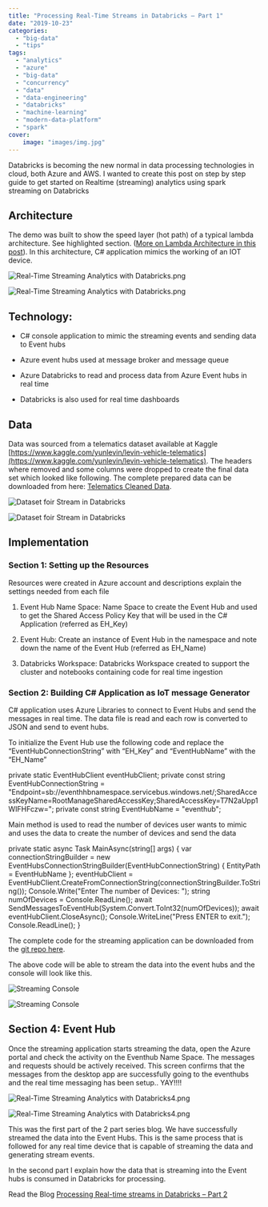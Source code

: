 ```yaml
---
title: "Processing Real-Time Streams in Databricks – Part 1"
date: "2019-10-23"
categories: 
  - "big-data"
  - "tips"
tags: 
  - "analytics"
  - "azure"
  - "big-data"
  - "concurrency"
  - "data"
  - "data-engineering"
  - "databricks"
  - "machine-learning"
  - "modern-data-platform"
  - "spark"
cover:
    image: "images/img.jpg"
---
```


Databricks is becoming the new normal in data processing technologies in cloud, both Azure and AWS. I wanted to create this post on step by step guide to get started on Realtime (streaming) analytics using spark streaming on Databricks

## Architecture

The demo was built to show the speed layer (hot path) of a typical lambda architecture. See highlighted section. ([More on Lambda Architecture in this post](/blog/2019-7-introduction-to-lambda-architecture)). In this architecture, C# application mimics the working of an IOT device.

<img src="images/Real-TimeStreamingAnalyticswithDatabricks.png" alt="Real-Time Streaming Analytics with Databricks.png">

![Real-Time Streaming Analytics with Databricks.png](images/Real-TimeStreamingAnalyticswithDatabricks.png)

## Technology:

- C# console application to mimic the streaming events and sending data to Event hubs
    
- Azure event hubs used at message broker and message queue
    
- Azure Databricks to read and process data from Azure Event hubs in real time
    
- Databricks is also used for real time dashboards
    

## Data

Data was sourced from a telematics dataset available at Kaggle [https://www.kaggle.com/yunlevin/levin-vehicle-telematics](https://www.kaggle.com/yunlevin/levin-vehicle-telematics). The headers where removed and some columns were dropped to create the final data set which looked like following. The complete prepared data can be downloaded from here: [Telematics Cleaned Data](https://raw.githubusercontent.com/dagarkatyal/Streaming-To-EventHub/master/StreamData/2.TelematicsData.csv).

<img src="images/img\_5eaf447961889.png" alt="Dataset foir Stream in Databricks">

![Dataset foir Stream in Databricks](images/img_5eaf447961889.png)

## Implementation

### Section 1: Setting up the Resources

Resources were created in Azure account and descriptions explain the settings needed from each file

1. Event Hub Name Space: Name Space to create the Event Hub and used to get the Shared Access Policy Key that will be used in the C# Application (referred as EH\_Key)
    
2. Event Hub: Create an instance of Event Hub in the namespace and note down the name of the Event Hub (referred as EH\_Name)
    
3. Databricks Workspace: Databricks Workspace created to support the cluster and notebooks containing code for real time ingestion
    

### Section 2: Building C# Application as IoT message Generator

C# application uses Azure Libraries to connect to Event Hubs and send the messages in real time. The data file is read and each row is converted to JSON and send to event hubs.

To initialize the Event Hub use the following code and replace the “EventHubConnectionString” with “EH\_Key” and “EventHubName” with the “EH\_Name”

private static EventHubClient eventHubClient;
        private const string EventHubConnectionString \= "Endpoint=sb://eventhhbnamespace.servicebus.windows.net/;SharedAccessKeyName=RootManageSharedAccessKey;SharedAccessKey=T7N2aUpp1WIFHFczw=";
        private const string EventHubName \= "eventhub";

Main method is used to read the number of devices user wants to mimic and uses the data to create the number of devices and send the data

private static async Task MainAsync(string\[\] args)
        {
            var connectionStringBuilder \= new EventHubsConnectionStringBuilder(EventHubConnectionString)
            {
                EntityPath \= EventHubName
            };
            eventHubClient \= EventHubClient.CreateFromConnectionString(connectionStringBuilder.ToString());
            Console.Write("Enter The number of Devices: ");
            string numOfDevices \= Console.ReadLine();
            await SendMessagesToEventHub(System.Convert.ToInt32(numOfDevices));
            await eventHubClient.CloseAsync();
            Console.WriteLine("Press ENTER to exit.");
            Console.ReadLine();
        }

The complete code for the streaming application can be downloaded from the [git repo here](https://github.com/dagrkatyal/Streaming-To-EventHub/tree/master/StreamData).

The above code will be able to stream the data into the event hubs and the console will look like this.

<img src="images/img\_5eaf4479b845d.png" alt="Streaming Console">

![Streaming Console](images/img_5eaf4479b845d.png)

## Section 4: Event Hub

Once the streaming application starts streaming the data, open the Azure portal and check the activity on the Eventhub Name Space. The messages and requests should be actively received. This screen confirms that the messages from the desktop app are successfully going to the eventhubs and the real time messaging has been setup.. YAY!!!!

<img src="images/Real-TimeStreamingAnalyticswithDatabricks4.png" alt="Real-Time Streaming Analytics with Databricks4.png">

![Real-Time Streaming Analytics with Databricks4.png](images/Real-TimeStreamingAnalyticswithDatabricks4.png)

This was the first part of the 2 part series blog. We have successfully streamed the data into the Event Hubs. This is the same process that is followed for any real time device that is capable of streaming the data and generating stream events.

In the second part I explain how the data that is streaming into the Event hubs is consumed in Databricks for processing.

Read the Blog [Processing Real-time streams in Databricks – Part 2](https://www.thedigitaltalk.com/blog/2019-11-processing-real-time-streams-in-databricks-part-2)
